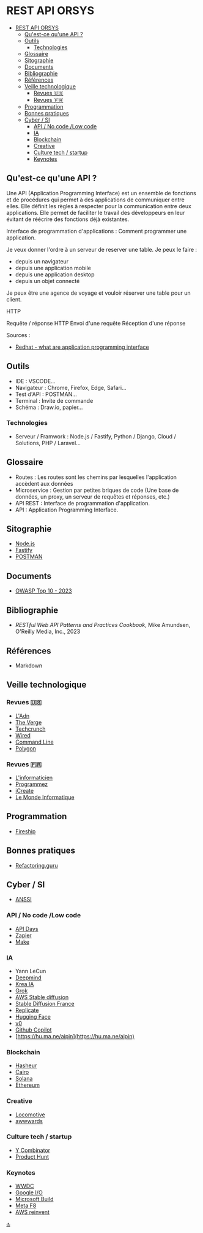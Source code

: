 # REST API ORSYS

- [REST API ORSYS](#rest-api-orsys)
  - [Qu'est-ce qu'une API ?](#quest-ce-quune-api-)
  - [Outils](#outils)
    - [Technologies](#technologies)
  - [Glossaire](#glossaire)
  - [Sitographie](#sitographie)
  - [Documents](#documents)
  - [Bibliographie](#bibliographie)
  - [Références](#références)
  - [Veille technologique](#veille-technologique)
    - [Revues 🇺🇸](#revues-)
    - [Revues 🇫🇷](#revues--1)
  - [Programmation](#programmation)
  - [Bonnes pratiques](#bonnes-pratiques)
  - [Cyber / SI](#cyber--si)
    - [API / No code /Low code](#api--no-code-low-code)
    - [IA](#ia)
    - [Blockchain](#blockchain)
    - [Creative](#creative)
    - [Culture tech / startup](#culture-tech--startup)
    - [Keynotes](#keynotes)

## Qu'est-ce qu'une API ?

Une API (Application Programming Interface) est un ensemble de fonctions et de procédures qui permet à des applications de communiquer entre elles.
Elle définit les règles à respecter pour la communication entre deux applications.
Elle permet de faciliter le travail des développeurs en leur évitant de réécrire des fonctions déjà existantes.

Interface de programmation d'applications : Comment programmer une application.

Je veux donner l'ordre à un serveur de reserver une table.
Je peux le faire :

- depuis un navigateur
- depuis une application mobile
- depuis une application desktop
- depuis un objet connecté

Je peux être une agence de voyage et vouloir réserver une table pour un client.

HTTP

Requête / réponse
HTTP
Envoi d'une requête
Réception d'une réponse

Sources :

- [Redhat - what are application programming interface](https://www.redhat.com/en/topics/api/what-are-application-programming-interfaces)

## Outils

- IDE : VSCODE...
- Navigateur : Chrome, Firefox, Edge, Safari...
- Test d'API : POSTMAN...
- Terminal : Invite de commande
- Schéma : Draw.io, papier...

### Technologies

- Serveur / Framwork : Node.js / Fastify, Python / Django, Cloud / Solutions, PHP / Laravel...

## Glossaire

- Routes : Les routes sont les chemins par lesquelles l'application accèdent aux données
- Microservice : Gestion par petites briques de code (Une base de données, un proxy, un serveur de requêtes et réponses, etc.)
- API REST : Interface de programmation d'application.
- API : Application Programming Interface.

## Sitographie

- [Node.js](https://nodejs.org/en/)
- [Fastify](https://www.fastify.io/)
- [POSTMAN](https://www.postman.com/)

## Documents

- [OWASP Top 10 - 2023](https://owasp.org/www-chapter-singapore/assets/presos/OWASP_SG_6_Sep_2023_The_new_OWASP_Top_10_API_Security_2023.pdf)

## Bibliographie

- *RESTful Web API Patterns and Practices Cookbook*, Mike Amundsen, O'Reilly Media, Inc., 2023

## Références

- Markdown

## Veille technologique

### Revues 🇺🇸

- [L'Adn](https://www.ladn.eu/)
- [The Verge](https://www.theverge.com/)
- [Techcrunch](https://techcrunch.com)
- [Wired](https://www.wired.com/)
- [Command Line](https://www.theverge.com/command-line-newsletter)
- [Polygon](https://www.polygon.com/)

### Revues 🇫🇷

- [L'informaticien](https://www.linformaticien.com/)
- [Programmez](https://www.programmez.com/)
- [iCreate](https://www.icreate.fr/)
- [Le Monde Informatique](https://www.lemondeinformatique.fr/)

## Programmation

- [Fireship](https://fireship.io/)

## Bonnes pratiques

- [Refactoring.guru](https://refactoring.guru/)

## Cyber / SI

- [ANSSI](https://www.ssi.gouv.fr/)

### API / No code /Low code

- [API Days](https://www.apidays.co/)
- [Zapier](https://zapier.com/)
- [Make](https://www.make.com/)

### IA

- Yann LeCun
- [Deepmind](https://deepmind.google/)
- [Krea IA](https://www.krea.ai/)
- [Grok](https://grok.x.ai/)
- [AWS Stable diffusion](https://aws.amazon.com/fr/what-is/stable-diffusion/)
- [Stable Diffusion France](https://www.stable-diffusion-france.fr/)
- [Replicate](https://replicate.ai/)
- [Hugging Face](https://huggingface.co/)
- [v0](https://v0.dev/)
- [Github Copilot](https://copilot.github.com/)
- [https://hu.ma.ne/aipin](https://hu.ma.ne/aipin)

### Blockchain

- [Hasheur](https://www.youtube.com/c/Hasheur/)
- [Cairo](https://www.cairo-lang.org/)
- [Solana](https://solana.com/)
- [Ethereum](https://ethereum.org/en/developers/)

### Creative

- [Locomotive](https://locomotive.ca/)
- [awwwards](https://awwwards.com)

### Culture tech / startup

- [Y Combinator](https://www.ycombinator.com/)
- [Product Hunt](https://www.producthunt.com/)

### Keynotes

- [WWDC](https://developer.apple.com/wwdc23/)
- [Google I/O](https://events.google.com/io/)
- [Microsoft Build](https://mybuild.microsoft.com/home)
- [Meta F8](https://www.f8.com/)
- [AWS reinvent](https://reinvent.awsevents.com/keynotes/)

[🔝](#rest-api-orsys)
